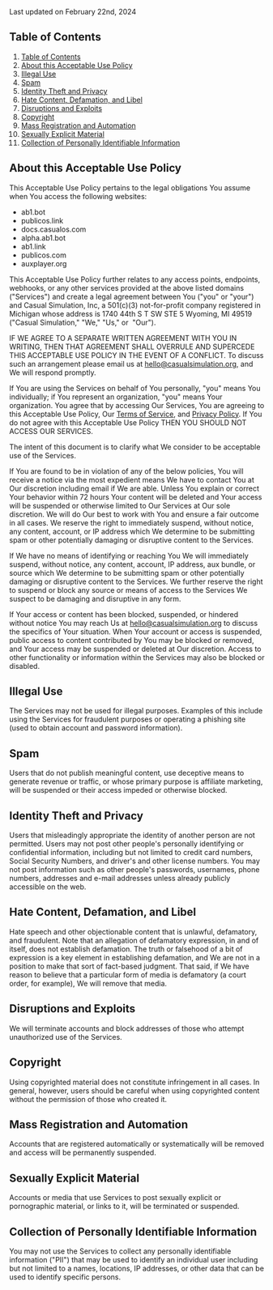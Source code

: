 ﻿Last updated on February 22nd, 2024

<h2 id="table-of-contents">Table of Contents</h2>

1. [Table of Contents](#table-of-contents)
2. [About this Acceptable Use Policy](#about-this-acceptable-use-policy)
3. [Illegal Use](#illegal-use)
4. [Spam](#spam)
5. [Identity Theft and Privacy](#identity-theft-and-privacy)
6. [Hate Content, Defamation, and Libel](#hate-content-defamation-and-libel)
7. [Disruptions and Exploits](#disruptions-and-exploits)
8. [Copyright](#copyright)
9. [Mass Registration and Automation](#mass-registration-and-automation)
10. [Sexually Explicit Material](#sexually-explicit-material)
11. [Collection of Personally Identifiable Information](#collection-of-personally-identifiable-information)

<h2 id="about-this-acceptable-use-policy">About this Acceptable Use Policy</h2>

This Acceptable Use Policy pertains to the legal obligations You assume when You access the following websites:

-   ab1.bot
-   publicos.link
-   docs.casualos.com
-   alpha.ab1.bot
-   ab1.link
-   publicos.com
-   auxplayer.org

This Acceptable Use Policy further relates to any access points, endpoints, webhooks, or any other services provided at the above listed domains ("Services") and create a legal agreement between You ("you" or "your") and Casual Simulation, Inc, a 501(c)(3) not-for-profit company registered in Michigan whose address is 1740 44th S T SW STE 5 Wyoming, MI 49519 ("Casual Simulation," "We," "Us," or  "Our").

IF WE AGREE TO A SEPARATE WRITTEN AGREEMENT WITH YOU IN WRITING, THEN THAT AGREEMENT SHALL OVERRULE AND SUPERCEDE THIS ACCEPTABLE USE POLICY IN THE EVENT OF A CONFLICT. To discuss such an arrangement please email us at <hello@casualsimulation.org>, and We will respond promptly.

If You are using the Services on behalf of You personally, "you" means You individually; if You represent an organization, "you" means Your organization. You agree that by accessing Our Services, You are agreeing to this Acceptable Use Policy, Our [Terms of Service](/terms), and [Privacy Policy](/privacy-policy). If You do not agree with this Acceptable Use Policy THEN YOU SHOULD NOT ACCESS OUR SERVICES.

The intent of this document is to clarify what We consider to be acceptable use of the Services.

If You are found to be in violation of any of the below policies, You will receive a notice via the most expedient means We have to contact You at Our discretion including email if We are able. Unless You explain or correct Your behavior within 72 hours Your content will be deleted and Your access will be suspended or otherwise limited to Our Services at Our sole discretion. We will do Our best to work with You and ensure a fair outcome in all cases. We reserve the right to immediately suspend, without notice, any content, account, or IP address which We determine to be submitting spam or other potentially damaging or disruptive content to the Services.

If We have no means of identifying or reaching You We will immediately suspend, without notice, any content, account, IP address, aux bundle, or source which We determine to be submitting spam or other potentially damaging or disruptive content to the Services. We further reserve the right to suspend or block any source or means of access to the Services We suspect to be damaging and disruptive in any form.

If Your access or content has been blocked, suspended, or hindered without notice You may reach Us at <hello@casualsimulation.org> to discuss the specifics of Your situation. When Your account or access is suspended, public access to content contributed by You may be blocked or removed, and Your access may be suspended or deleted at Our discretion. Access to other functionality or information within the Services may also be blocked or disabled.

<h2 id="illegal-use">Illegal Use</h2>

The Services may not be used for illegal purposes. Examples of this include using the Services for fraudulent purposes or operating a phishing site (used to obtain account and password information).

<h2 id="spam">Spam</h2>

Users that do not publish meaningful content, use deceptive means to generate revenue or traffic, or whose primary purpose is affiliate marketing, will be suspended or their access impeded or otherwise blocked.

<h2 id="identity-theft-and-privacy">Identity Theft and Privacy</h2>

Users that misleadingly appropriate the identity of another person are not permitted. Users may not post other people's personally identifying or confidential information, including but not limited to credit card numbers, Social Security Numbers, and driver's and other license numbers. You may not post information such as other people's passwords, usernames, phone numbers, addresses and e-mail addresses unless already publicly accessible on the web.

<h2 id="hate-content-defamation-and-libel">Hate Content, Defamation, and Libel</h2>

Hate speech and other objectionable content that is unlawful, defamatory, and fraudulent. Note that an allegation of defamatory expression, in and of itself, does not establish defamation. The truth or falsehood of a bit of expression is a key element in establishing defamation, and We are not in a position to make that sort of fact-based judgment. That said, if We have reason to believe that a particular form of media is defamatory (a court order, for example), We will remove that media.

<h2 id="disruptions-and-exploits">Disruptions and Exploits</h2>

We will terminate accounts and block addresses of those who attempt unauthorized use of the Services.

<h2 id="copyright">Copyright</h2>

Using copyrighted material does not constitute infringement in all cases. In general, however, users should be careful when using copyrighted content without the permission of those who created it.

<h2 id="mass-registration-and-automation">Mass Registration and Automation</h2>

Accounts that are registered automatically or systematically will be removed and access will be permanently suspended.

<h2 id="sexually-explicit-material">Sexually Explicit Material</h2>

Accounts or media that use Services to post sexually explicit or pornographic material, or links to it, will be terminated or suspended.

<h2 id="collection-of-personally-identifiable-information">Collection of Personally Identifiable Information</h2>

You may not use the Services to collect any personally identifiable information ("PII") that may be used to identify an individual user including but not limited to a names, locations, IP addresses, or other data that can be used to identify specific persons.
